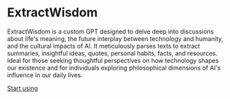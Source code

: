 # ExtractWisdom

ExtractWisdom is a custom GPT designed to delve deep into discussions about life's meaning, the future interplay between technology and humanity, and the cultural impacts of AI. It meticulously parses texts to extract summaries, insightful ideas, quotes, personal habits, facts, and resources. Ideal for those seeking thoughtful perspectives on how technology shapes our existence and for individuals exploring philosophical dimensions of AI's influence in our daily lives.

[Start using](https://chat.openai.com/g/g-gmeHD0Ayr-extractwisdom)